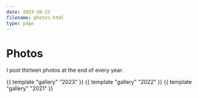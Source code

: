```yaml
---
date: 2023-10-23
filename: photos.html
type: page
---
```


# Photos

I post thirteen photos at the end of every year.

{{ template "gallery" "2023" }}
{{ template "gallery" "2022" }}
{{ template "gallery" "2021" }}
